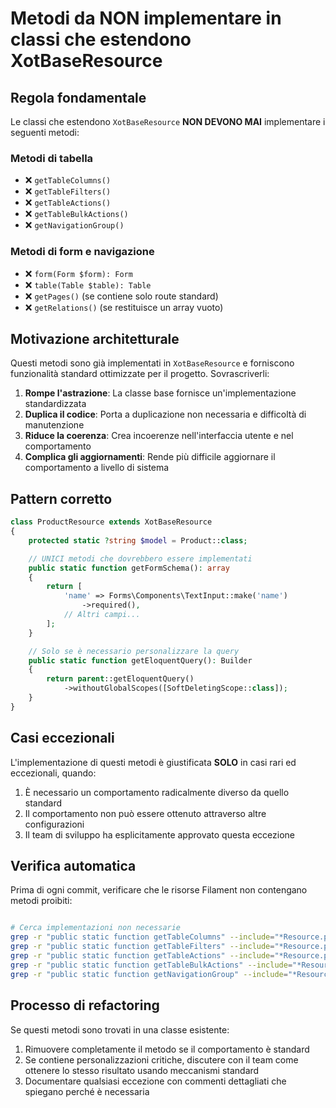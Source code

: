 # Metodi da NON implementare in classi che estendono XotBaseResource

## Regola fondamentale

Le classi che estendono `XotBaseResource` **NON DEVONO MAI** implementare i seguenti metodi:

### Metodi di tabella
- ❌ `getTableColumns()`
- ❌ `getTableFilters()`
- ❌ `getTableActions()`
- ❌ `getTableBulkActions()`
- ❌ `getNavigationGroup()`

### Metodi di form e navigazione
- ❌ `form(Form $form): Form`
- ❌ `table(Table $table): Table`
- ❌ `getPages()` (se contiene solo route standard)
- ❌ `getRelations()` (se restituisce un array vuoto)

## Motivazione architetturale

Questi metodi sono già implementati in `XotBaseResource` e forniscono funzionalità standard ottimizzate per il progetto. Sovrascriverli:

1. **Rompe l'astrazione**: La classe base fornisce un'implementazione standardizzata
2. **Duplica il codice**: Porta a duplicazione non necessaria e difficoltà di manutenzione
3. **Riduce la coerenza**: Crea incoerenze nell'interfaccia utente e nel comportamento
4. **Complica gli aggiornamenti**: Rende più difficile aggiornare il comportamento a livello di sistema

## Pattern corretto

```php
class ProductResource extends XotBaseResource
{
    protected static ?string $model = Product::class;

    // UNICI metodi che dovrebbero essere implementati
    public static function getFormSchema(): array
    {
        return [
            'name' => Forms\Components\TextInput::make('name')
                ->required(),
            // Altri campi...
        ];
    }

    // Solo se è necessario personalizzare la query
    public static function getEloquentQuery(): Builder
    {
        return parent::getEloquentQuery()
            ->withoutGlobalScopes([SoftDeletingScope::class]);
    }
}
```

## Casi eccezionali

L'implementazione di questi metodi è giustificata **SOLO** in casi rari ed eccezionali, quando:

1. È necessario un comportamento radicalmente diverso da quello standard
2. Il comportamento non può essere ottenuto attraverso altre configurazioni
3. Il team di sviluppo ha esplicitamente approvato questa eccezione

## Verifica automatica

Prima di ogni commit, verificare che le risorse Filament non contengano metodi proibiti:

```bash

# Cerca implementazioni non necessarie
grep -r "public static function getTableColumns" --include="*Resource.php" /var/www/html/base_saluteora/laravel/Modules/
grep -r "public static function getTableFilters" --include="*Resource.php" /var/www/html/base_saluteora/laravel/Modules/
grep -r "public static function getTableActions" --include="*Resource.php" /var/www/html/base_saluteora/laravel/Modules/
grep -r "public static function getTableBulkActions" --include="*Resource.php" /var/www/html/base_saluteora/laravel/Modules/
grep -r "public static function getNavigationGroup" --include="*Resource.php" /var/www/html/base_saluteora/laravel/Modules/
```

## Processo di refactoring

Se questi metodi sono trovati in una classe esistente:

1. Rimuovere completamente il metodo se il comportamento è standard
2. Se contiene personalizzazioni critiche, discutere con il team come ottenere lo stesso risultato usando meccanismi standard
3. Documentare qualsiasi eccezione con commenti dettagliati che spiegano perché è necessaria
